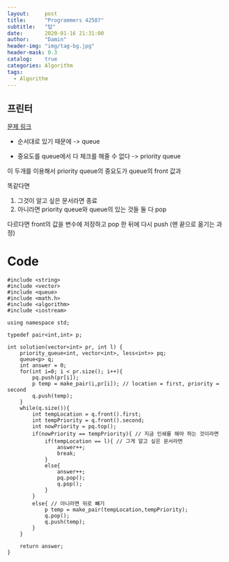 ```yaml
---
layout:     post
title:      "Programmers 42587"
subtitle:   "탑"
date:       2020-01-16 21:31:00
author:     "Damin"
header-img: "img/tag-bg.jpg"
header-mask: 0.3
catalog:    true
categories: Algorithm
tags:
  - Algorithm
---
```


## 프린터

[문제 링크](https://programmers.co.kr/learn/courses/30/lessons/42587)

- 순서대로 있기 때문에 -> queue

- 중요도를 queue에서 다 체크를 해줄 수 없다 -> priority queue

이 두개를 이용해서 priority queue의 중요도가 queue의 front 값과 

똑같다면

1.	그것이 알고 싶은 문서라면 종료
2.	아니라면 priority queue와 queue의 있는 것들 둘 다 pop

다르다면 front의 값을 변수에 저장하고 pop 한 뒤에 다시 push (맨 끝으로 옮기는 과정)

# Code

~~~
#include <string>
#include <vector>
#include <queue>
#include <math.h>
#include <algorithm>
#include <iostream>

using namespace std;

typedef pair<int,int> p;

int solution(vector<int> pr, int l) {
    priority_queue<int, vector<int>, less<int>> pq;
    queue<p> q;
    int answer = 0;
    for(int i=0; i < pr.size(); i++){
        pq.push(pr[i]);
        p temp = make_pair(i,pr[i]); // location = first, priority = second
        q.push(temp);
    }
    while(q.size()){
        int tempLocation = q.front().first;
        int tempPriority = q.front().second;
        int nowPriority = pq.top();
        if(nowPriority == tempPriority){ // 지금 인쇄를 해야 하는 것이라면
            if(tempLocation == l){ // 그게 알고 싶은 문서라면
                answer++;
                break;
            }
            else{
                answer++;
                pq.pop();
                q.pop();
            }
        }
        else{ // 아니라면 뒤로 뺴기
            p temp = make_pair(tempLocation,tempPriority);
            q.pop();
            q.push(temp);
        }
    }
    
    return answer;
}
~~~
